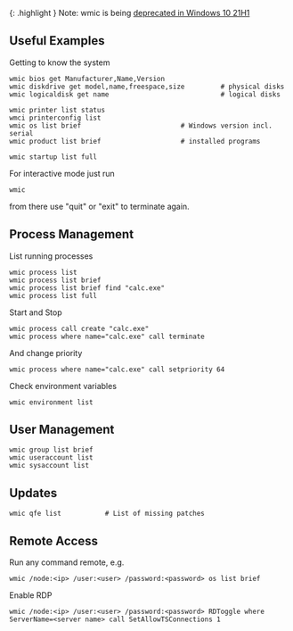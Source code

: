 {: .highlight }
Note: wmic is being [deprecated in Windows 10 21H1](https://learn.microsoft.com/en-us/windows-server/administration/windows-commands/wmic)

## Useful Examples

Getting to know the system

    wmic bios get Manufacturer,Name,Version
    wmic diskdrive get model,name,freespace,size         # physical disks
    wmic logicaldisk get name                            # logical disks
    
    wmic printer list status
    wmci printerconfig list
    wmic os list brief                         # Windows version incl. serial
    wmic product list brief                    # installed programs  
    
    wmic startup list full

For interactive mode just run

    wmic

from there use "quit" or "exit" to terminate again.

## Process Management

List running processes

    wmic process list
    wmic process list brief
    wmic process list brief find "calc.exe"
    wmic process list full

Start and Stop

    wmic process call create "calc.exe"
    wmic process where name="calc.exe" call terminate

And change priority

    wmic process where name="calc.exe" call setpriority 64

Check environment variables

    wmic environment list

## User Management

    wmic group list brief
    wmic useraccount list
    wmic sysaccount list
    
## Updates

    wmic qfe list           # List of missing patches

## Remote Access

Run any command remote, e.g.

    wmic /node:<ip> /user:<user> /password:<password> os list brief

Enable RDP

    wmic /node:<ip> /user:<user> /password:<password> RDToggle where ServerName=<server name> call SetAllowTSConnections 1
